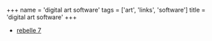 +++
name = 'digital art software'
tags = ['art', 'links', 'software']
title = 'digital art software'
+++

- [rebelle 7](https://www.escapemotions.com/products/rebelle/about)
